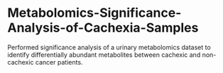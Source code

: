 # Metabolomics-Significance-Analysis-of-Cachexia-Samples
Performed significance analysis of a urinary metabolomics dataset to identify differentially abundant metabolites between cachexic and non-cachexic cancer patients.
